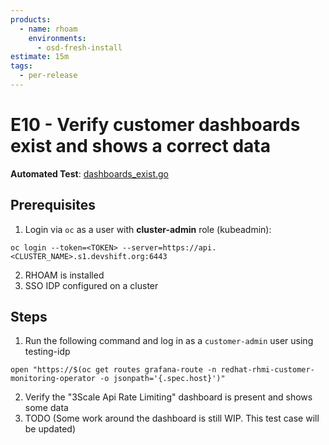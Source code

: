 ```yaml
---
products:
  - name: rhoam
    environments:
      - osd-fresh-install
estimate: 15m
tags:
  - per-release
---
```


# E10 - Verify customer dashboards exist and shows a correct data

**Automated Test**: [dashboards_exist.go](https://github.com/integr8ly/integreatly-operator/blob/master/test/common/dashboards_exist.go)

## Prerequisites

1. Login via `oc` as a user with **cluster-admin** role (kubeadmin):

```
oc login --token=<TOKEN> --server=https://api.<CLUSTER_NAME>.s1.devshift.org:6443
```

2. RHOAM is installed
3. SSO IDP configured on a cluster

## Steps

1. Run the following command and log in as a `customer-admin` user using testing-idp

```
open "https://$(oc get routes grafana-route -n redhat-rhmi-customer-monitoring-operator -o jsonpath='{.spec.host}')"
```

2. Verify the "3Scale Api Rate Limiting" dashboard is present and shows some data
3. TODO (Some work around the dashboard is still WIP. This test case will be updated)
